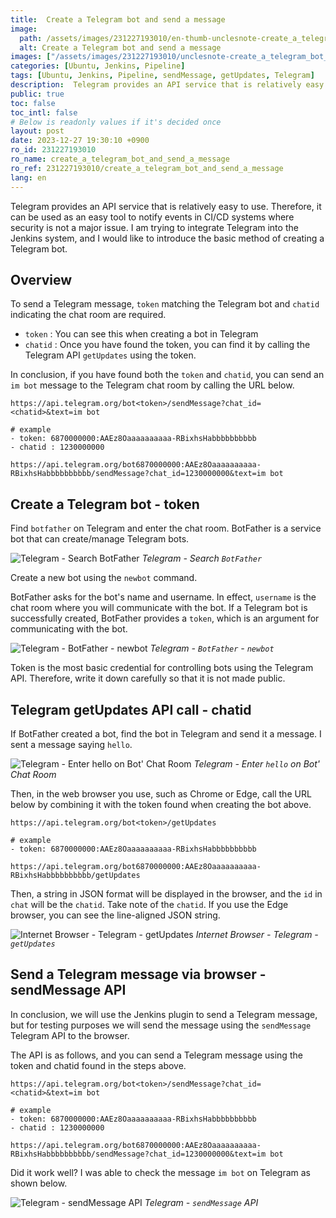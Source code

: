 ```yaml
---
title:  Create a Telegram bot and send a message
image:
  path: /assets/images/231227193010/en-thumb-unclesnote-create_a_telegram_bot_and_send_a_message.png
  alt: Create a Telegram bot and send a message
images: ["/assets/images/231227193010/unclesnote-create_a_telegram_bot_and_send_a_message-telegram-search_botfather.png", "/assets/images/231227193010/unclesnote-create_a_telegram_bot_and_send_a_message-telegram-botfather-newbot.png", "/assets/images/231227193010/unclesnote-create_a_telegram_bot_and_send_a_message-telegram-enter_hello_on_bot_chat_room.png", "/assets/images/231227193010/unclesnote-create_a_telegram_bot_and_send_a_message-internet_browser-telegram-getupdates.png", "/assets/images/231227193010/unclesnote-create_a_telegram_bot_and_send_a_message-telegram-sendmessage_api.png"]
categories: [Ubuntu, Jenkins, Pipeline]
tags: [Ubuntu, Jenkins, Pipeline, sendMessage, getUpdates, Telegram]
description:  Telegram provides an API service that is relatively easy to use. Therefore, it can be used as an easy tool to notify events in CI/CD systems where security is
public: true
toc: false
toc_intl: false
# Below is readonly values if it's decided once
layout: post
date: 2023-12-27 19:30:10 +0900
ro_id: 231227193010
ro_name: create_a_telegram_bot_and_send_a_message
ro_ref: 231227193010/create_a_telegram_bot_and_send_a_message
lang: en
---
```

Telegram provides an API service that is relatively easy to use. Therefore, it can be used as an easy tool to notify events in CI/CD systems where security is not a major issue. I am trying to integrate Telegram into the Jenkins system, and I would like to introduce the basic method of creating a Telegram bot.  
## Overview
To send a Telegram message, `token` matching the Telegram bot and `chatid` indicating the chat room are required.  
- `token` : You can see this when creating a bot in Telegram
- `chatid` : Once you have found the token, you can find it by calling the Telegram API `getUpdates` using the token.

In conclusion, if you have found both the `token` and `chatid`, you can send an `im bot` message to the Telegram chat room by calling the URL below.  

```shell
https://api.telegram.org/bot<token>/sendMessage?chat_id=<chatid>&text=im bot

# example
- token: 6870000000:AAEz8Oaaaaaaaaaa-RBixhsHabbbbbbbbbb
- chatid : 1230000000

https://api.telegram.org/bot6870000000:AAEz8Oaaaaaaaaaa-RBixhsHabbbbbbbbbb/sendMessage?chat_id=1230000000&text=im bot
```
## Create a Telegram bot - **token**
Find `botfather` on Telegram and enter the chat room. BotFather is a service bot that can create/manage Telegram bots.  

![Telegram - Search `BotFather`](/assets/images/231227193010/unclesnote-create_a_telegram_bot_and_send_a_message-telegram-search_botfather.png)
_Telegram - Search `BotFather`_

Create a new bot using the `newbot` command.  

BotFather asks for the bot's name and username. In effect, `username` is the chat room where you will communicate with the bot. If a Telegram bot is successfully created, BotFather provides a `token`, which is an argument for communicating with the bot.  

![Telegram - `BotFather` - `newbot`](/assets/images/231227193010/unclesnote-create_a_telegram_bot_and_send_a_message-telegram-botfather-newbot.png)
_Telegram - `BotFather` - `newbot`_

Token is the most basic credential for controlling bots using the Telegram API. Therefore, write it down carefully so that it is not made public.  
## Telegram **getUpdates** API call - **chatid**
If BotFather created a bot, find the bot in Telegram and send it a message. I sent a message saying `hello`.  

![Telegram - Enter `hello` on Bot' Chat Room](/assets/images/231227193010/unclesnote-create_a_telegram_bot_and_send_a_message-telegram-enter_hello_on_bot_chat_room.png)
_Telegram - Enter `hello` on Bot' Chat Room_

Then, in the web browser you use, such as Chrome or Edge, call the URL below by combining it with the token found when creating the bot above.  

```shell
https://api.telegram.org/bot<token>/getUpdates

# example
- token: 6870000000:AAEz8Oaaaaaaaaaa-RBixhsHabbbbbbbbbb

https://api.telegram.org/bot6870000000:AAEz8Oaaaaaaaaaa-RBixhsHabbbbbbbbbb/getUpdates

```
Then, a string in JSON format will be displayed in the browser, and the `id` in `chat` will be the `chatid`. Take note of the `chatid`. If you use the Edge browser, you can see the line-aligned JSON string.  

![Internet Browser - Telegram - `getUpdates`](/assets/images/231227193010/unclesnote-create_a_telegram_bot_and_send_a_message-internet_browser-telegram-getupdates.png)
_Internet Browser - Telegram - `getUpdates`_

## Send a Telegram message via browser - **sendMessage** API
In conclusion, we will use the Jenkins plugin to send a Telegram message, but for testing purposes we will send the message using the `sendMessage` Telegram API to the browser.  

The API is as follows, and you can send a Telegram message using the token and chatid found in the steps above.  

```shell
https://api.telegram.org/bot<token>/sendMessage?chat_id=<chatid>&text=im bot

# example
- token: 6870000000:AAEz8Oaaaaaaaaaa-RBixhsHabbbbbbbbbb
- chatid : 1230000000

https://api.telegram.org/bot6870000000:AAEz8Oaaaaaaaaaa-RBixhsHabbbbbbbbbb/sendMessage?chat_id=1230000000&text=im bot
```
Did it work well? I was able to check the message `im bot` on Telegram as shown below.  

![Telegram - `sendMessage` API](/assets/images/231227193010/unclesnote-create_a_telegram_bot_and_send_a_message-telegram-sendmessage_api.png)
_Telegram - `sendMessage` API_

